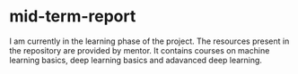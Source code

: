 # mid-term-report
I am currently in the learning phase of the project. The resources present in the repository are provided by mentor.
It contains courses on machine learning basics, deep learning basics and adavanced deep learning.  
